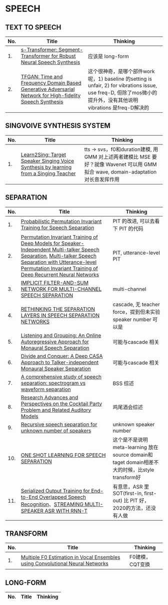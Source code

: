 # SPEECH

## TEXT TO SPEECH

| No. | Title | Thinking |
| --- | ---   | ---      |
| 1.  | [s-Transformer: Segment-Transformer for Robust Neural Speech Synthesis](https://arxiv.org/abs/2011.08480) | 应该是 long-form | 
| 2.  | [TFGAN: Time and Frequency Domain Based Generative Adversarial Network for High-fidelity Speech Synthesis](https://arxiv.org/abs/2011.12206) | 这个很神奇，是哪个部件work呢，1) baseline 的setting is unfair, 2) for vibrations issue, use freq-D, 但除了mos微小的提升外，没有其他说明 vibrations 是freq-D解决的 |

## SINGVOIVE SYNTHESIS SYSTEM

| No. | Title | Thinking |
| --- | ---   | ---      |
| 1.  | [Learn2Sing: Target Speaker Singing Voice Synthesis by learning from a Singing Teacher](https://arxiv.org/abs/2011.08467) | tts -> svs，f0和duration建模, 用 GMM 对上述两者建模比 MSE 要好？就像 Wavenet 可以用 GMM 拟合 wave, domain-adaptation 对长音发挥作用 |

## SEPARATION

| No. | Title | Thinking |
| --- | ---   | ---      |
| 1.  | [Probabilistic Permutation Invariant Training for Speech Separation](https://arxiv.org/pdf/1908.01768.pdf) | PIT 的改进, 可以去看下 PIT 的代码 |
| 2.  | [Permutation Invariant Training of Deep Models for Speaker-Independent Multi-talker Speech Separation](https://arxiv.org/abs/1607.00325), [Multi-talker Speech Separation with Utterance-level Permutation Invariant Training of Deep Recurrent Neural Networks](https://arxiv.org/abs/1703.06284) | PIT, utterance-level PIT |
| 3.  | [IMPLICIT FILTER-AND-SUM NETWORK FOR MULTI-CHANNEL SPEECH SEPARATION](https://arxiv.org/abs/2011.08401) | multi-channel |
| 4.  | [RETHINKING THE SEPARATION LAYERS IN SPEECH SEPARATION NETWORKS](https://arxiv.org/abs/2011.08400) | cascade, 无 teacher force，提到但未实验 speaker number 可以是  |
| 5.  | [Listening and Grouping: An Online Autoregressive Approach for Monaural Speech Separation](https://kar.kent.ac.uk/71467/1/version10_lzx_ivm.pdf) | 可能与cascade 相关 |
| 6.  | [Divide and Conquer: A Deep CASA Approach to Talker-independent Monaural Speaker Separation](https://arxiv.org/abs/1904.11148) | 可能与cascade 相关 |
| 7.  | [A comprehensive study of speech separation: spectrogram vs waveform separation](https://arxiv.org/pdf/1905.07497.pdf) | BSS 综述 |
| 8.  | [Research Advances and Perspectives on the Cocktail Party Problem and Related Auditory Models](http://html.rhhz.net/ZDHXBZWB/html/2019-2-234.htm) | 鸡尾酒会综述 | 
| 9.  | [Recursive speech separation for unknown number of speakers](https://arxiv.org/pdf/1904.03065.pdf) | unknown speaker number |
| 10. | [ONE SHOT LEARNING FOR SPEECH SEPARATION](https://arxiv.org/pdf/2011.10233.pdf) | 这个是不是说明 meta-learning 放在source domain和taget domain相差不大的时候，比style transform好 |
| 11. | [Serialized Output Training for End-to-End Overlapped Speech Recognition](https://arxiv.org/pdf/2003.12687.pdf)、[STREAMING MULTI-SPEAKER ASR WITH RNN-T](https://arxiv.org/pdf/2011.11671.pdf) | 有意思，ASR 里 SOT(first-in, first-out) 比 PIT 好，2020的方法，还没有人做 |


## TRANSFORM

| No. | Title | Thinking |
| --- | ---   | ---      |
| 1.  | [Multiple F0 Estimation in Vocal Ensembles using Convolutional Neural Networks](https://arxiv.org/abs/2009.04172) | F0建模，CQT变换 |


## LONG-FORM

| No. | Title | Thinking |
| --- | ---   | ---      |

